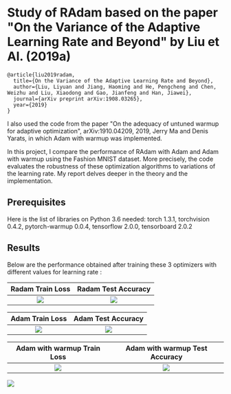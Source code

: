 # Study of RAdam based on the paper "On the Variance of the Adaptive Learning Rate and Beyond" by Liu et Al. (2019a)

```
@article{liu2019radam,
  title={On the Variance of the Adaptive Learning Rate and Beyond},
  author={Liu, Liyuan and Jiang, Haoming and He, Pengcheng and Chen, Weizhu and Liu, Xiaodong and Gao, Jianfeng and Han, Jiawei},
  journal={arXiv preprint arXiv:1908.03265},
  year={2019}
}
```
I also used the code from the paper "On the adequacy of untuned warmup for adaptive optimization",  	arXiv:1910.04209, 2019, Jerry Ma and Denis Yarats, in which Adam with warmup was implemented.


In this project, I compare the performance of RAdam with Adam and Adam with warmup using the Fashion MNIST dataset. More precisely, the code evaluates the robustness of these optimization algorithms to variations of the learning rate. My report 
delves deeper in the theory and the implementation.

## Prerequisites

Here is the list of libraries on Python 3.6 needed: torch 1.3.1, torchvision 0.4.2, pytorch-warmup 0.0.4, tensorflow 2.0.0, tensorboard 2.0.2


## Results

Below are the performance obtained after training these 3 optimizers with different values for learning rate : 


Radam Train Loss             |  Radam Test Accuracy 
:---------------------:|:-------------------------:
![](https://github.com/marl917/radam-optimizer/blob/master/images/Loss_Radam_lr_r.png) |  ![](https://github.com/marl917/radam-optimizer/blob/master/images/Accuracy_Radam_lr_r.png)


Adam Train Loss             |  Adam Test Accuracy 
:---------------------:|:-------------------------:
![](https://github.com/marl917/radam-optimizer/blob/master/images/Loss_Adam_lr_r.png) |  ![](https://github.com/marl917/radam-optimizer/blob/master/images/Accuracy_Adam_lr_r.png)


Adam with warmup Train Loss            |  Adam with warmup Test Accuracy 
:---------------------:|:-------------------------:
![](https://github.com/marl917/radam-optimizer/blob/master/images/Loss_AdamW_r.png) |  ![](https://github.com/marl917/radam-optimizer/blob/master/images/Accuracy_AdamW_r.png)

![](https://github.com/marl917/radam-optimizer/blob/master/images/barres_lr.png)






